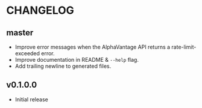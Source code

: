 # CHANGELOG

## master

* Improve error messages when the AlphaVantage API returns a
  rate-limit-exceeded error.
* Improve documentation in README & `--help` flag.
* Add trailing newline to generated files.


## v0.1.0.0

* Initial release

